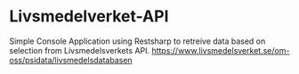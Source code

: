 # Livsmedelverket-API
Simple Console Application using Restsharp to retreive data based on selection from Livsmedelsverkets API.
https://www.livsmedelsverket.se/om-oss/psidata/livsmedelsdatabasen
